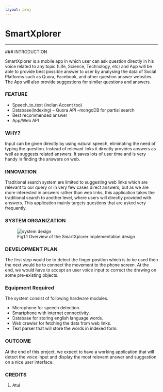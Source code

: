 ```yaml
---
layout: proj
---
```


# SmartXplorer

<hr>
### INTRODUCTION

SmartXplorer is a mobile app in which user can ask question directly in his voice related to any topic (Life, Science, Technology, etc) and App will be able to provide best possible answer to user by analysing the data of Social Platforms such as Quora, Facebook, and other question answer websites. The App will also provide suggestions for similar questions and answers.

### FEATURE
* Speech_to_text (indian Accent too)
* Database(indexing) – Quora API –mongoDB for partial search
* Best recommended answer
* App/Web API


### WHY?
Input can be given directly by using natural speech, eliminating the need of typing the question.
Instead of relevant links it directly provides answers as well as suggests related answers. It saves lots of user time and is very handy in finding the answers on web.

### INNOVATION
Traditional search system are limited to suggesting web links which are relevant to our query or in very few cases direct answers, but as we are more interested in answers rather than web links, this application takes the traditional search to another level, where users will directly provided with answers. This application mainly targets questions that are asked very frequently.

### SYSTEM ORGANIZATION

<figure>
<div class="large">
  <img  src="{{ site.url }}/assets/images/projects/paper/system-design/smartxplorer.png" alt="system design">
  <figcaption>Fig1.1 Overview of the SmartXplorer implementation design</figcaption>
</div>
</figure>

### DEVELOPMENT PLAN
The first step would be to detect the finger position which is to be used then the next would be to connect the movement to the phone screen.
At the end, we would have to accept an user voice input to correct the drawing on some pre-existing objects.


### Equipment Required
The system consist of following hardware modules.
* Microphone for speech detection.
* Smartphone with internet connectivity.
* Database for storing english language words.
* Web crawler for fetching the data from web links.
* Text parser that will store the words in indexed form.

### OUTCOME
At the end of this project, we expect to have a working application that will detect the voice input and display the most relevant answer and suggestion on a nice user interface.

### CREDITS
1. Atul
